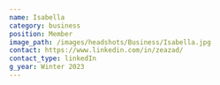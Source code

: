 ```yaml
---
name: Isabella
category: business
position: Member
image_path: /images/headshots/Business/Isabella.jpg
contact: https://www.linkedin.com/in/zeazad/
contact_type: linkedIn
g_year: Winter 2023
---
```

